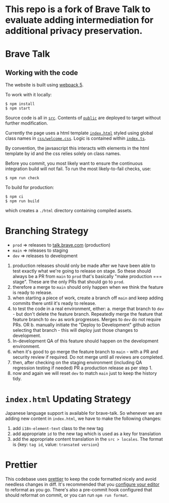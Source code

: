 # This repo is a fork of Brave Talk to evaluate adding intermediation for additional privacy preservation.

# Brave Talk

## Working with the code

The website is built using [webpack 5](https://webpack.js.org).

To work with it locally:

    $ npm install
    $ npm start

Source code is all in [`src`](./src). Contents of [`public`](./public) are deployed to target without further modification.

Currently the page uses a html template [`index.html`](./src/index.html) styled using global class names in [`css/welcome.css`](./src/css/welcome/css). Logic is contained within [`index.ts`](./src/index.ts).

By convention, the javsascript this interacts with elements in the html template by id and the css relies solely on class names.

Before you commit, you most likely want to ensure the continuous integration build will not
fail. To run the most likely-to-fail checks, use:

    $ npm run check

To build for production:

    $ npm ci
    $ npm run build

which creates a `./html` directory containing compiled assets.

# Branching Strategy

- `prod` => releases to [talk.brave.com](http://talk.brave.com) (production)
- `main` => releases to staging
- `dev` => releases to development

1. production releases should only be made after we have been able to test exactly what we're going to release on stage. So these should always be a PR from `main` to `prod` that's basically "make production === stage". These are the only PRs that should go to `prod`.
2. therefore a merge to `main` should only happen when we think the feature is ready to release.
3. when starting a piece of work, create a branch off `main` and keep adding commits there until it's ready to release.
4. to test the code in a real environment, either:
   a. merge that branch to `dev` - but don't delete the feature branch. Repeatedly merge the feature that feature branch to `dev` as work progresses. Merges to `dev` do not require PRs.
   OR
   b. manually initiate the "Deploy to Development" github action selecting that branch - this will deploy just those changes to development.
5. In-development QA of this feature should happen on the development environment.
6. when it's good to go merge the feature branch to `main` - with a PR and security review if required. Do not merge until all reviews are completed.
7. then, after checking on the staging environment (including QA regression testing if needed) PR a production release as per step 1.
8. now and again we will reset `dev` to match `main` just to keep the history tidy.

# `index.html` Updating Strategy

Japanese language support is available for brave-talk. So whenever we are adding new content in `index.html`, we have to make the following changes:

1. add `i18n-element-text` class to the new tag
2. add appropriate `id` to the new tag which is used as a key for translation
3. add the appropriate content translation in the `src > locales`. The format is {key: `tag id`, value: `transated version`}

# Prettier

This codebase uses [prettier](https://prettier.io/) to keep the code formatted nicely and avoid needless changes in diff. It's recommended
that you [configure your editor](https://prettier.io/docs/en/editors.html) to reformat as you go. There's also a pre-commit hook configured that should
reformat on commit, or you can run `npm run format`.
